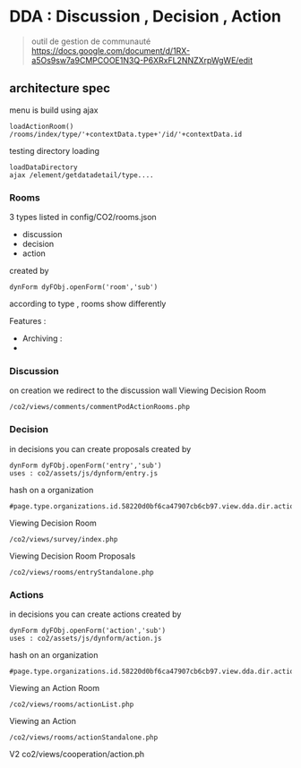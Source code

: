 # DDA : Discussion , Decision , Action 
> outil de gestion de communauté
https://docs.google.com/document/d/1RX-a5Os9sw7a9CMPCOOE1N3Q-P6XRxFL2NNZXrpWgWE/edit

## architecture spec
menu is build using ajax 
```
loadActionRoom()
/rooms/index/type/'+contextData.type+'/id/'+contextData.id
```

testing directory loading 
```
loadDataDirectory
ajax /element/getdatadetail/type....
```
### Rooms
 3 types listed in config/CO2/rooms.json
- discussion 
- decision 
- action 

created by 
```
dynForm dyFObj.openForm('room','sub')
```

according to type , rooms show differently 

Features :
- Archiving : 
- 

### Discussion 
on creation we redirect to the discussion wall 
Viewing Decision Room 
```
/co2/views/comments/commentPodActionRooms.php
```


### Decision 
in decisions you can create proposals
created by 
```
dynForm dyFObj.openForm('entry','sub')
uses : co2/assets/js/dynform/entry.js
```

hash on a organization 
```
#page.type.organizations.id.58220d0bf6ca47907cb6cb97.view.dda.dir.actions.idda.59846b00539f22935ca498ae
```

Viewing Decision Room 
```
/co2/views/survey/index.php
```

Viewing Decision Room Proposals
```
/co2/views/rooms/entryStandalone.php
```



### Actions
in decisions you can create actions
created by 
```
dynForm dyFObj.openForm('action','sub')
uses : co2/assets/js/dynform/action.js
```

hash on an organization 
```
#page.type.organizations.id.58220d0bf6ca47907cb6cb97.view.dda.dir.actions.idda.59846b00539f22935ca498ae
```

Viewing an Action Room
```
/co2/views/rooms/actionList.php
```

Viewing an Action
```
/co2/views/rooms/actionStandalone.php
```



V2 
co2/views/cooperation/action.ph 
